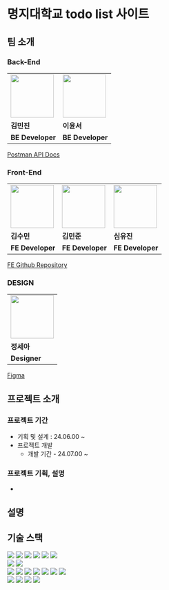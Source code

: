 # 명지대학교 todo list 사이트 

## 팀 소개

### Back-End

<table>
  <tr>
    <td>
        <a href="https://github.com/fuirian">
            <img src="https://avatars.githubusercontent.com/u/128349855?s=64&v=4" width="100px" />
        </a>
    </td>
    <td>
        <a href="https://github.com/L3416yst">
            <img src="https://avatars.githubusercontent.com/u/164713708?v=4" width="100px" />
        </a>
    </td>
  </tr>
  <tr>
    <td><b>김민진</b></td>
    <td><b>이윤서</b></td>
  </tr>
  <tr>
    <td><b>BE Developer</b></td>
    <td><b>BE Developer</b></td>
  </tr>
</table>

[Postman API Docs]()


### Front-End

<table>
  <tr>
    <td>
        <a href="https://github.com/KimSuMin123">
            <img src="https://avatars.githubusercontent.com/u/86695347?v=4" width="100px" />
        </a>
    </td>
    <td>
        <a href="https://github.com/mj0107">
            <img src="https://avatars.githubusercontent.com/u/61671704?v=4" width="100px" />
        </a>
    </td>
    <td>
        <a href="https://github.com/ujinsimSS">
            <img src="https://avatars.githubusercontent.com/u/98771235?v=4" width="100px" />
        </a>
    </td>
  </tr>
  <tr>
    <td><b>김수민</b></td>
    <td><b>김민준</b></td>
    <td><b>심유진</b></td>
  </tr>
  <tr>
    <td><b>FE Developer</b></td>
    <td><b>FE Developer</b></td>
    <td><b>FE Developer</b></td>
  </tr>
</table>

[FE Github Repository]()

### DESIGN

<table>
  <tr>
    <td>
        <a href="#">
            <img src="https://ca.slack-edge.com/T046D0CMT0R-U045TRX2CNS-gf28022b6033-512" width="100px" />
        </a>
    </td>
  </tr>
  <tr>
    <td><b>정세아</b></td>
  </tr>
  <tr>
    <td><b>Designer</b></td>
  </tr>
</table>

[Figma]()

##  프로젝트 소개
### 프로젝트 기간
- 기획 및 설계 : 24.06.00 ~ 
- 프로젝트 개발
  - 개발 기간 - 24.07.00 ~ 

### 프로젝트 기획, 설명
- 

설명
- 


## 기술 스택
<div align=left>
<img src="https://img.shields.io/badge/java 17-007396?style=for-the-badge&logo=java&logoColor=white">
<img src="https://img.shields.io/badge/springboot 3.1.4-6DB33F?style=for-the-badge&logo=springboot&logoColor=white">
<img src="https://img.shields.io/badge/spring security-6DB33F?style=for-the-badge&logo=springsecurity&logoColor=white">
<img src="https://img.shields.io/badge/spring data jpa-6DB33F?style=for-the-badge&logo=spring&logoColor=white">
<img src="https://img.shields.io/badge/gradle-02303A?style=for-the-badge&logo=gradle&logoColor=white">
<img src="https://img.shields.io/badge/testcontainers-2496ED?style=for-the-badge&logo=docker&logoColor=white">

<br>

<img src="https://img.shields.io/badge/mysql 8.0-4479A1?style=for-the-badge&logo=mysql&logoColor=white">
<img src="https://img.shields.io/badge/H2-%2300f.svg?style=for-the-badge&logo=h2&logoColor=white"/>
<br>

<img src="https://img.shields.io/badge/amazon aws-232F3E?style=for-the-badge&logo=amazonaws&logoColor=white">
<img src="https://img.shields.io/badge/github actions-2088FF?style=for-the-badge&logo=githubactions&logoColor=white">
<img src="https://img.shields.io/badge/Amazon EC2-FF9900?style=for-the-badge&logo=Amazon EC2&logoColor=white"/>
<img src="https://img.shields.io/badge/Amazon RDS-527FFF?style=for-the-badge&logo=Amazon RDS&logoColor=white"/>
<img src="https://img.shields.io/badge/Amazon S3-E15343?style=for-the-badge&logo=Amazon S3&logoColor=white"/>
<img src="https://img.shields.io/badge/Amazon CodeDeploy-82A450?style=for-the-badge&logo=Amazon CodeDeploy&logoColor=white"/>
<img src="https://img.shields.io/badge/Postman-A48279?style=for-the-badge&logo=postman&logoColor=white"/>
<br>
<img src="https://img.shields.io/badge/Figma-339AF0?style=for-the-badge&logo=figma&logoColor=white">
<img src="https://img.shields.io/badge/github-181717?style=for-the-badge&logo=github&logoColor=white">
<img src="https://img.shields.io/badge/git-F05032?style=for-the-badge&logo=git&logoColor=white">
<img src="https://img.shields.io/badge/notion-000000?style=for-the-badge&logo=notion&logoColor=white">
</div>
